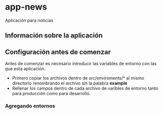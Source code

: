 # app-news

Aplicación para noticias

## Información sobre la aplicación

## Configuración antes de comenzar

Antes de comenzar es necesario introducir las variables de entorno con las que 
esta aplicación.

- Primero copiar los archivos dentro de src/enviroments/* al mismo directorio
renombrando el archivo sin la palabra **example**
- Rellenar los campos dentro de cada archivo de varibles de entorno tanto para
producción como para desarrollo.

### Agregando entornos

